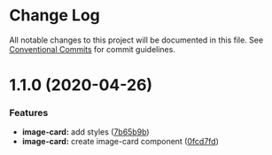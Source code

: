 # Change Log

All notable changes to this project will be documented in this file.
See [Conventional Commits](https://conventionalcommits.org) for commit guidelines.

# 1.1.0 (2020-04-26)


### Features

* **image-card:** add styles ([7b65b9b](https://github.com/carlosmmdiaz/cmmd-web/commit/7b65b9b526dac8fc32d3366e4abb6596ba6d3fa5))
* **image-card:** create image-card component ([0fcd7fd](https://github.com/carlosmmdiaz/cmmd-web/commit/0fcd7fd40dec241d12aeb273770c434ab3542824))
